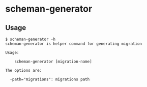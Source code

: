 # scheman-generator

## Usage

```
$ scheman-generator -h
scheman-generator is helper command for generating migration

Usage:

    scheman-generator [migration-name]

The options are:

  -path="migrations": migrations path
```
